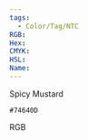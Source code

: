 ```yaml
---
tags:
  - Color/Tag/NTC
RGB:
Hex:
CMYK:
HSL:
Name:
---
```

Spicy Mustard
```palette
#74640D
```
RGB
